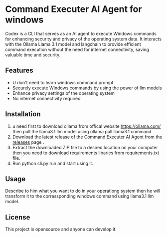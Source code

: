 # Command Executer AI Agent for windows 

Codex is a CLI that serves as an AI agent to execute Windows commands for enhancing security and privacy of the operating system data. It interacts with the Ollama Llama 3.1 model and langchain to provide efficient command execution without the need for internet connectivity, saving valuable time and security.

## Features
- U don't need to learn windows command prompt  
- Securely execute Windows commands by using the power of llm models 
- Enhance privacy settings of the operating system
- No internet connectivity required


## Installation
1. u need first to download ollama from offical website https://ollama.com/ then pull the llama3.1 llm model using ollama pull llama3.1 command
2. Download the latest release of the Command Executer AI Agent from the [releases](https://github.com/abdallahlakh/codex-agent) page .
3. Extract the downloaded ZIP file to a desired location on your computer then you need to download requirements libaries from requirements.txt file.
4. Run python cli.py run and start using it.

## Usage

Describe to him what you want to do in your operationg system then he will transform it to the corressponding windows command using llama3.1 llm model.


## License

This project is opensource and anyone can develop it.
